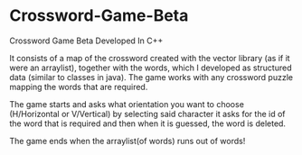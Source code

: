 # Crossword-Game-Beta
 Crossword Game Beta Developed In C++

It consists of a map of the crossword created with the vector library (as if it were an arraylist), together with the words, which I developed as structured data (similar to classes in java). The game works with any crossword puzzle mapping the words that are required.

The game starts and asks what orientation you want to choose (H/Horizontal or V/Vertical) by selecting said character it asks for the id of the word that is required and then when it is guessed, the word is deleted.

The game ends when the arraylist(of words) runs out of words!
